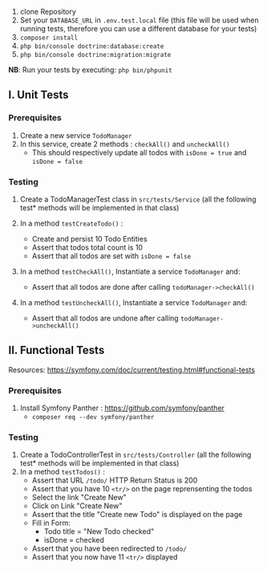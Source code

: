 1. clone Repository
2. Set your `DATABASE_URL` in `.env.test.local` file (this file will be used when running tests, therefore you can use a different database for your tests)
3. `composer install`
4. `php bin/console doctrine:database:create`
5. `php bin/console doctrine:migration:migrate`

**NB**: Run your tests by executing: `php bin/phpunit`

## I. Unit Tests

### Prerequisites

1. Create a new service `TodoManager`
2. In this service, create 2 methods : `checkAll()` and `uncheckAll()`
   - This should respectively update all todos with `isDone = true` and `isDone = false`

### Testing

1. Create a TodoManagerTest  class in `src/tests/Service` (all the following test* methods will be implemented in that class)
2. In a method `testCreateTodo()` :
   - Create and persist 10 Todo Entities
   - Assert that todos total count is 10
   - Assert that all todos are set with `isDone = false`
3. In a method `testCheckAll()`, Instantiate a service `TodoManager` and:
   - Assert that all todos are done after calling `todoManager->checkAll()`

4. In a method `testUncheckAll()`, Instantiate a service `TodoManager` and:
   - Assert that all todos are undone after calling `todoManager->uncheckAll()`

## II. Functional Tests

Resources: https://symfony.com/doc/current/testing.html#functional-tests

### Prerequisites

1. Install Symfony Panther : https://github.com/symfony/panther
   - `composer req --dev symfony/panther`

### Testing

1. Create a TodoControllerTest in `src/tests/Controller` (all the following test* methods will be implemented in that class)
2. In a method `testTodos()` :
   - Assert that URL `/todo/` HTTP Return Status is 200
   - Assert that you have 10 `<tr/>` on the page reprensenting the todos
   - Select the link "Create New" 
   - Click on Link "Create New"
   - Assert that the title "Create new Todo" is displayed on the page
   - Fill in Form: 
     - Todo title = "New Todo checked"
     - isDone = checked
   - Assert that you have been redirected to `/todo/`
   - Assert that you now have 11 `<tr/>` displayed